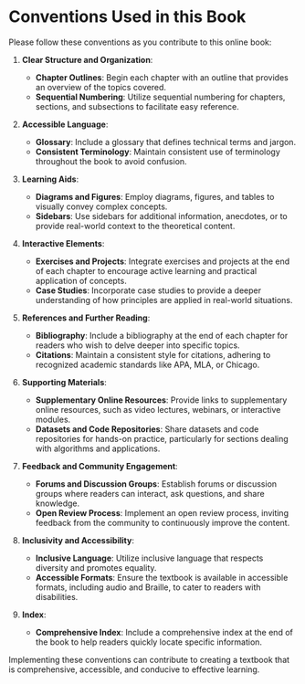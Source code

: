 # Conventions Used in this Book

Please follow these conventions as you contribute to this online book:

1. **Clear Structure and Organization**:
   - **Chapter Outlines**: Begin each chapter with an outline that provides an overview of the topics covered.
   - **Sequential Numbering**: Utilize sequential numbering for chapters, sections, and subsections to facilitate easy reference.

2. **Accessible Language**:
   - **Glossary**: Include a glossary that defines technical terms and jargon.
   - **Consistent Terminology**: Maintain consistent use of terminology throughout the book to avoid confusion.

3. **Learning Aids**:
   - **Diagrams and Figures**: Employ diagrams, figures, and tables to visually convey complex concepts.
   - **Sidebars**: Use sidebars for additional information, anecdotes, or to provide real-world context to the theoretical content.

4. **Interactive Elements**:
   - **Exercises and Projects**: Integrate exercises and projects at the end of each chapter to encourage active learning and practical application of concepts.
   - **Case Studies**: Incorporate case studies to provide a deeper understanding of how principles are applied in real-world situations.

5. **References and Further Reading**:
   - **Bibliography**: Include a bibliography at the end of each chapter for readers who wish to delve deeper into specific topics.
   - **Citations**: Maintain a consistent style for citations, adhering to recognized academic standards like APA, MLA, or Chicago.

6. **Supporting Materials**:
   - **Supplementary Online Resources**: Provide links to supplementary online resources, such as video lectures, webinars, or interactive modules.
   - **Datasets and Code Repositories**: Share datasets and code repositories for hands-on practice, particularly for sections dealing with algorithms and applications.

7. **Feedback and Community Engagement**:
   - **Forums and Discussion Groups**: Establish forums or discussion groups where readers can interact, ask questions, and share knowledge.
   - **Open Review Process**: Implement an open review process, inviting feedback from the community to continuously improve the content.

8. **Inclusivity and Accessibility**:
   - **Inclusive Language**: Utilize inclusive language that respects diversity and promotes equality.
   - **Accessible Formats**: Ensure the textbook is available in accessible formats, including audio and Braille, to cater to readers with disabilities.

9. **Index**:
   - **Comprehensive Index**: Include a comprehensive index at the end of the book to help readers quickly locate specific information.

Implementing these conventions can contribute to creating a textbook that is comprehensive, accessible, and conducive to effective learning.
